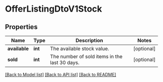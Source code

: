 # OfferListingDtoV1Stock

## Properties
Name | Type | Description | Notes
------------ | ------------- | ------------- | -------------
**available** | **int** | The available stock value. | [optional] 
**sold** | **int** | The number of sold items in the last 30 days. | [optional] 

[[Back to Model list]](../../README.md#documentation-for-models) [[Back to API list]](../../README.md#documentation-for-api-endpoints) [[Back to README]](../../README.md)

